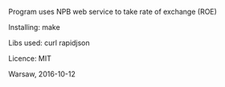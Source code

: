 Program uses NPB web service to take rate of exchange (ROE)

Installing:
make

Libs used:
curl
rapidjson

Licence: MIT

Warsaw, 2016-10-12
